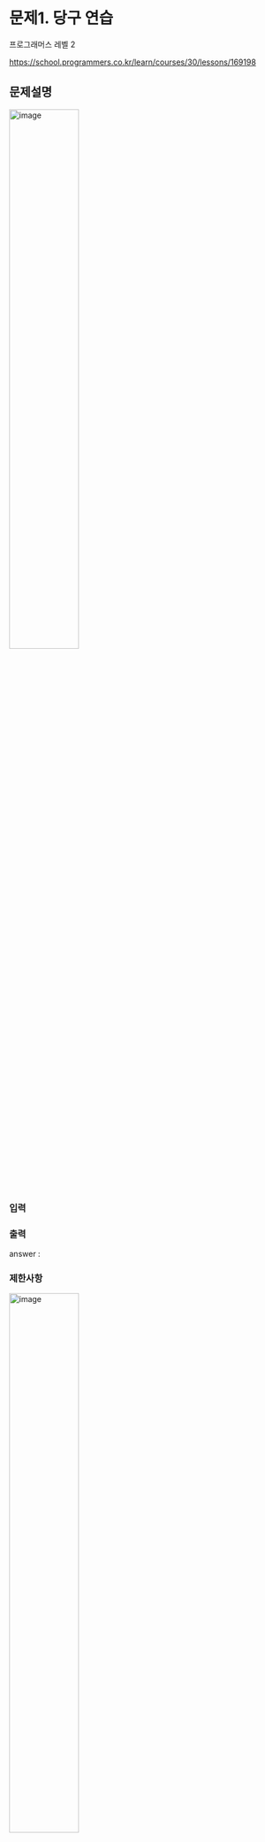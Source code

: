 # 문제1. 당구 연습

프로그래머스 레벨 2

https://school.programmers.co.kr/learn/courses/30/lessons/169198

## 문제설명

<img src="https://github.com/user-attachments/assets/2ea1e113-0358-4d96-8f50-e21a80cd2b64" alt="image" style="width: 50%; height: 50%;">

### 입력



### 출력

answer : 

### 제한사항

<img src="https://github.com/user-attachments/assets/957d5487-7299-4dbd-8765-7607d2664777" alt="image" style="width: 50%; height: 50%;">

## 풀이


### 코드
```

```
#### 분석


## 후기


